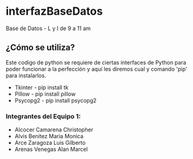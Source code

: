 # interfazBaseDatos
Base de Datos - L y I de 9 a 11 am

## ¿Cómo se utiliza?

Este codigo de python se requiere de ciertas interfaces de Python para poder funcionar a la perfección y aquí les diremos cual y comando 'pip' para instalarlos.

- Tkinter - pip install tk
- Pillow - pip install pillow
- Psycopg2 - pip install psycopg2

### Integrantes del Equipo 1:

- Alcocer Camarena Christopher
- Alvis Benitez Maria Monica
- Arce Zaragoza Luis Gilberto
- Arenas Venegas Alan Marcel
